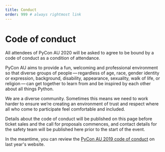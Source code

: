 ```yaml
---
title: Conduct
order: 999 # always rightmost link
---
```


# Code of conduct

All attendees of PyCon AU 2020 will be asked to agree to be bound by a code of conduct as a condition of attendance.

PyCon AU aims to provide a fun, welcoming and professional environment so that diverse groups of people&thinsp;&mdash;&thinsp;regardless of age, race, gender identity or expression, background, disability, appearance, sexuality, walk of life, or religion&thinsp;&mdash;&thinsp;can get together to learn from and be inspired by each other about all things Python.

We are a diverse community. Sometimes this means we need to work harder to ensure we’re creating an environment of trust and respect where all who come to participate feel comfortable and included.

Details about the code of conduct will be published on this page before ticket sales and the call for proposals commences, and contact details for the safety team will be published here prior to the start of the event.

In the meantime, you can review the [PyCon AU 2019 code of conduct](https://2019.pycon-au.org/conduct/) on last year's website.